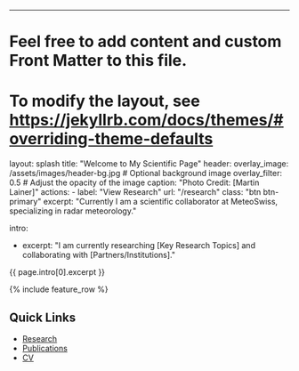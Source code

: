 ---
# Feel free to add content and custom Front Matter to this file.
# To modify the layout, see https://jekyllrb.com/docs/themes/#overriding-theme-defaults

layout: splash
title: "Welcome to My Scientific Page"
header:
  overlay_image: /assets/images/header-bg.jpg # Optional background image
  overlay_filter: 0.5 # Adjust the opacity of the image
  caption: "Photo Credit: [Martin Lainer]"
  actions:
    - label: "View Research"
      url: "/research"
      class: "btn btn-primary"
excerpt: "Currently I am a scientific collaborator at MeteoSwiss, specializing in radar meteorology."

intro:
  - excerpt: "I am currently researching [Key Research Topics] and collaborating with [Partners/Institutions]."

<div class="intro">
  {{ page.intro[0].excerpt }}
</div>

{% include feature_row %}

## Quick Links
- [Research](research)
- [Publications](publications)
- [CV](cv)